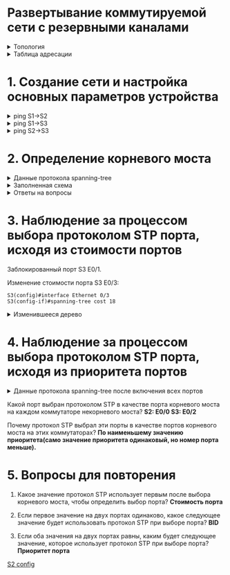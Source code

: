 # Развертывание коммутируемой сети с резервными каналами

<details> <summary>Топология</summary>

![Scheme](https://user-images.githubusercontent.com/80280218/113770437-cbe2ef80-972a-11eb-9f04-b88ee83e59ef.PNG)

</details>


<details> <summary>Таблица адресации</summary>

| Устройство | Интерфейс | IP-адрес    | Маска подсети |
| ---------- | --------- | ----------- | ------------- |
| S1         | VLAN 1    | 192.168.1.1 | 255.255.255.0 |
| S2         | VLAN 1    | 192.168.1.2 | 255.255.255.0 |
| S3         | VLAN 1    | 192.168.1.3 | 255.255.255.0 |

</details>

# 1. Создание сети и настройка основных параметров устройства

<details> <summary>ping S1->S2</summary>

S1#ping 192.168.1.2
Type escape sequence to abort.
Sending 5, 100-byte ICMP Echos to 192.168.1.2, timeout is 2 seconds:
.!!!!
Success rate is 80 percent (4/5), round-trip min/avg/max = 1/1/1 ms

</details>

<details> <summary>ping S1->S3</summary>

S1#ping 192.168.1.3
Type escape sequence to abort.
Sending 5, 100-byte ICMP Echos to 192.168.1.3, timeout is 2 seconds:
.!!!!
Success rate is 80 percent (4/5), round-trip min/avg/max = 1/1/1 ms

</details>

<details> <summary>ping S2->S3</summary>

S3#ping 192.168.1.2
Type escape sequence to abort.
Sending 5, 100-byte ICMP Echos to 192.168.1.2, timeout is 2 seconds:
.!!!!
Success rate is 80 percent (4/5), round-trip min/avg/max = 1/1/1 ms


</details>


# 2.	Определение корневого моста


<details> <summary>Данные протокола spanning-tree</summary>
  


```


S1#show spanning-tree

VLAN0001
  Spanning tree enabled protocol ieee
  Root ID    Priority    32769
             Address     aabb.cc00.1000
             This bridge is the root
             Hello Time   2 sec  Max Age 20 sec  Forward Delay 15 sec

  Bridge ID  Priority    32769  (priority 32768 sys-id-ext 1)
             Address     aabb.cc00.1000
             Hello Time   2 sec  Max Age 20 sec  Forward Delay 15 sec
             Aging Time  300 sec

Interface           Role Sts Cost      Prio.Nbr Type
------------------- ---- --- --------- -------- --------------------------------
Et0/1               Desg FWD 100       128.2    Shr
Et0/3               Desg FWD 100       128.4    Shr


S2#show spanning-tree

VLAN0001
  Spanning tree enabled protocol ieee
  Root ID    Priority    32769
             Address     aabb.cc00.1000
             Cost        100
             Port        2 (Ethernet0/1)
             Hello Time   2 sec  Max Age 20 sec  Forward Delay 15 sec

  Bridge ID  Priority    32769  (priority 32768 sys-id-ext 1)
             Address     aabb.cc00.2000
             Hello Time   2 sec  Max Age 20 sec  Forward Delay 15 sec
             Aging Time  300 sec

Interface           Role Sts Cost      Prio.Nbr Type
------------------- ---- --- --------- -------- --------------------------------
Et0/1               Root FWD 100       128.2    Shr
Et0/3               Desg FWD 100       128.4    Shr


S3#show spanning-tree

VLAN0001
  Spanning tree enabled protocol rstp
  Root ID    Priority    32769
             Address     aabb.cc00.1000
             Cost        100
             Port        4 (Ethernet0/3)
             Hello Time   2 sec  Max Age 20 sec  Forward Delay 15 sec

  Bridge ID  Priority    32769  (priority 32768 sys-id-ext 1)
             Address     aabb.cc00.3000
             Hello Time   2 sec  Max Age 20 sec  Forward Delay 15 sec
             Aging Time  300 sec

Interface           Role Sts Cost      Prio.Nbr Type
------------------- ---- --- --------- -------- --------------------------------
Et0/1               Altn BLK 100       128.2    Shr Peer(STP)
Et0/3               Root FWD 100       128.4    Shr Peer(STP)


```

</details>


<details> <summary>Заполненная схема</summary>


![изображение](https://user-images.githubusercontent.com/80280218/116862348-4b21f100-ac0d-11eb-818e-4e5491498836.png)


</details>


<details> <summary>Ответы на вопросы</summary>


Какой коммутатор является корневым мостом? **S1**

Почему этот коммутатор был выбран протоколом spanning-tree в качестве корневого моста? **Из-за наименьшего значения BID(наименьший MAC-адрес).**

Какие порты на коммутаторе являются корневыми портами? **S2: E0/1 S3: E0/3**

Какие порты на коммутаторе являются назначенными портами? **S1: E0/1, E0/3 S2: E0/3**

Какой порт отображается в качестве альтернативного и в настоящее время заблокирован? **S3: E0/1**

Почему протокол spanning-tree выбрал этот порт в качестве невыделенного (заблокированного) порта? **Наименьший BID у S2, поэтому порт на S2 выбран назначенным, а порт на S3 альтернативным.**



</details>


# 3.	Наблюдение за процессом выбора протоколом STP порта, исходя из стоимости портов

Заблокированный порт S3 E0/1.

Изменение стоимости порта S3 E0/3:

```
S3(config)#interface Ethernet 0/3
S3(config-if)#spanning-tree cost 18
```


<details> <summary>Изменившееся дерево</summary>
  
```
S2#show spanning-tree

VLAN0001
  Spanning tree enabled protocol ieee
  Root ID    Priority    32769
             Address     aabb.cc00.1000
             Cost        100
             Port        2 (Ethernet0/1)
             Hello Time   2 sec  Max Age 20 sec  Forward Delay 15 sec

  Bridge ID  Priority    32769  (priority 32768 sys-id-ext 1)
             Address     aabb.cc00.2000
             Hello Time   2 sec  Max Age 20 sec  Forward Delay 15 sec
             Aging Time  15  sec

Interface           Role Sts Cost      Prio.Nbr Type
------------------- ---- --- --------- -------- --------------------------------
Et0/1               Root FWD 100       128.2    Shr
Et0/3               Altn BLK 100       128.4    Shr


S3#show spanning-tree

VLAN0001
  Spanning tree enabled protocol rstp
  Root ID    Priority    32769
             Address     aabb.cc00.1000
             Cost        18
             Port        4 (Ethernet0/3)
             Hello Time   2 sec  Max Age 20 sec  Forward Delay 15 sec

  Bridge ID  Priority    32769  (priority 32768 sys-id-ext 1)
             Address     aabb.cc00.3000
             Hello Time   2 sec  Max Age 20 sec  Forward Delay 15 sec
             Aging Time  300 sec

Interface           Role Sts Cost      Prio.Nbr Type
------------------- ---- --- --------- -------- --------------------------------
Et0/1               Desg BLK 100       128.2    Shr Peer(STP)
Et0/3               Root FWD 18        128.4    Shr Peer(STP)
```
  
</details>  


# 4.  Наблюдение за процессом выбора протоколом STP порта, исходя из приоритета портов

<details> <summary>Данные протокола spanning-tree после включения всех портов</summary>
  


```
S1#show spanning-tree

VLAN0001
  Spanning tree enabled protocol ieee
  Root ID    Priority    32769
             Address     aabb.cc00.1000
             This bridge is the root
             Hello Time   2 sec  Max Age 20 sec  Forward Delay 15 sec

  Bridge ID  Priority    32769  (priority 32768 sys-id-ext 1)
             Address     aabb.cc00.1000
             Hello Time   2 sec  Max Age 20 sec  Forward Delay 15 sec
             Aging Time  300 sec

Interface           Role Sts Cost      Prio.Nbr Type
------------------- ---- --- --------- -------- --------------------------------
Et0/0               Desg FWD 100       128.1    Shr
Et0/1               Desg FWD 100       128.2    Shr
Et0/2               Desg FWD 100       128.3    Shr
Et0/3               Desg FWD 100       128.4    Shr


S2#show spanning-tree

VLAN0001
  Spanning tree enabled protocol ieee
  Root ID    Priority    32769
             Address     aabb.cc00.1000
             Cost        100
             Port        1 (Ethernet0/0)
             Hello Time   2 sec  Max Age 20 sec  Forward Delay 15 sec

  Bridge ID  Priority    32769  (priority 32768 sys-id-ext 1)
             Address     aabb.cc00.2000
             Hello Time   2 sec  Max Age 20 sec  Forward Delay 15 sec
             Aging Time  300 sec

Interface           Role Sts Cost      Prio.Nbr Type
------------------- ---- --- --------- -------- --------------------------------
Et0/0               Root FWD 100       128.1    Shr
Et0/1               Altn BLK 100       128.2    Shr
Et0/2               Desg FWD 100       128.3    Shr
Et0/3               Desg FWD 100       128.4    Shr


S3#show spanning-tree

VLAN0001
  Spanning tree enabled protocol rstp
  Root ID    Priority    32769
             Address     aabb.cc00.1000
             Cost        100
             Port        3 (Ethernet0/2)
             Hello Time   2 sec  Max Age 20 sec  Forward Delay 15 sec

  Bridge ID  Priority    32769  (priority 32768 sys-id-ext 1)
             Address     aabb.cc00.3000
             Hello Time   2 sec  Max Age 20 sec  Forward Delay 15 sec
             Aging Time  300 sec

Interface           Role Sts Cost      Prio.Nbr Type
------------------- ---- --- --------- -------- --------------------------------
Et0/0               Altn BLK 100       128.1    Shr Peer(STP)
Et0/1               Altn BLK 100       128.2    Shr Peer(STP)
Et0/2               Root FWD 100       128.3    Shr Peer(STP)
Et0/3               Altn BLK 100       128.4    Shr Peer(STP)
```
</details>

Какой порт выбран протоколом STP в качестве порта корневого моста на каждом коммутаторе некорневого моста? **S2: E0/0 S3: E0/2**

Почему протокол STP выбрал эти порты в качестве портов корневого моста на этих коммутаторах? **По наименьшему значению приоритета(само значение приоритета одинаковый, но номер порта меньше).**



# 5.  Вопросы для повторения

1.	Какое значение протокол STP использует первым после выбора корневого моста, чтобы определить выбор порта? **Стоимость порта**

2.	Если первое значение на двух портах одинаково, какое следующее значение будет использовать протокол STP при выборе порта? **BID**

3.	Если оба значения на двух портах равны, каким будет следующее значение, которое использует протокол STP при выборе порта? **Приоритет порта**


[S2 config](Lab2/S1_cfg)
